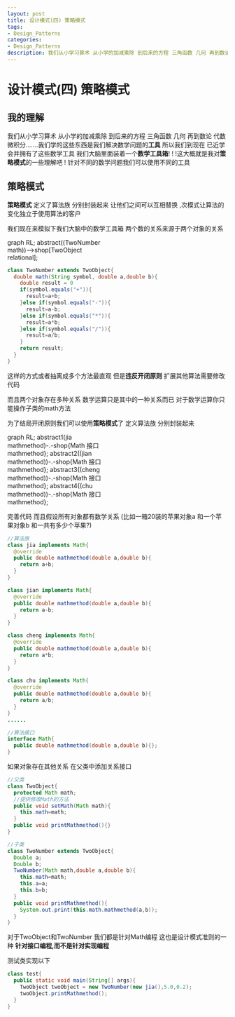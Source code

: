 ```yaml
---
layout: post
title: 设计模式(四) 策略模式
tags:
- Design_Patterns
categories:
- Design_Patterns
description: 我们从小学习算术 从小学的加减乘除 到后来的方程 三角函数 几何 再到数论 代数 微积分.......我们学的这些东西是我们解决数学问题的.....
---
```




# 设计模式(四) 策略模式

## 我的理解

我们从小学习算术 从小学的加减乘除 到后来的方程 三角函数 几何 再到数论 代数 微积分.......我们学的这些东西是我们解决数学问题的**工具** 所以我们到现在 已近学会并拥有了这些数学工具 我们大脑里面装着一个**数学工具箱**! ! !这大概就是我对**策略模式**的一些理解吧 ! 针对不同的数学问题我们可以使用不同的工具 

## 策略模式

**策略模式** 定义了算法族 分别封装起来 让他们之间可以互相替换 ,次模式让算法的变化独立于使用算法的客户

我们现在来模拟下我们大脑中的数学工具箱    两个数的关系来源于两个对象的关系

<div class="mermaid">  graph RL;
	abstract((TwoNumber<br/> math))-->shop[TwoObject<br/> relational];
</div>

```java
class TwoNumber extends TwoObject{
  double math(String symbol, double a,double b){
    double result = 0
    if(symbol.equals("+")){
      result=a+b;
    }else if(symbol.equals("-")){
      result=a-b;
    }else if(symbol.equals("*")){
      result=a*b;
    }else if(symbol.equals("/")){
      result=a/b;
    }
    return result;
  }
}
```

这样的方式或者抽离成多个方法最直观 但是**违反开闭原则** 扩展其他算法需要修改代码

而且两个对象存在多种关系  数学运算只是其中的一种关系而已 对于数学运算你只能操作子类的math方法 

为了结局开闭原则我们可以使用**策略模式**了	定义算法族 分别封装起来

<div class="mermaid">
graph RL;
	abstract1(jia<br/> mathmethod)-.-shop{Math 接口<br/> mathmethod};
	abstract2((jian<br/> mathmethod))-.-shop{Math 接口<br/> mathmethod};
	abstract3((cheng<br/> mathmethod))-.-shop{Math 接口<br/> mathmethod};
	abstract4((chu<br/> mathmethod))-.-shop{Math 接口<br/> mathmethod};
	</div>

完善代码 而且假设所有对象都有数学关系 (比如一箱20装的苹果对象a 和一个苹果对象b 和一共有多少个苹果?) 

```java
//算法族
class jia implements Math{
  @override
  public double mathmethod(double a,double b){
    return a+b;
  }
}

class jian implements Math{
  @override
  public double mathmethod(double a,double b){
    return a-b;
  }
}

class cheng implements Math{
  @override
  public double mathmethod(double a,double b){
    return a*b;
  }
}

class chu implements Math{
  @override
  public double mathmethod(double a,double b){
    return a/b;
  }
}
......

```

```java
//算法接口
interface Math{
  public double mathmethod(double a,double b){};
}
```
如果对象存在其他关系 在父类中添加关系接口 
```java
//父类
class TwoObject{
  protected Math math;
  //提供修改Math的方法
  public void setMath(Math math){
    this.math=math;
  }
  public void printMathmethod(){}
}
```

```java
//子类
class TwoNumber extends TwoObject{
  Double a;
  Double b;
  TwoNumber(Math math,double a,double b){
    this.math=math;
    this.a=a;
    this.b=b;
  }
  public void printMathmethod(){
    System.out.print(this.math.mathmethod(a,b));
  }
}
```

对于TwoObject和TwoNumber 我们都是针对Math编程 这也是设计模式准则的一种 **针对接口编程,而不是针对实现编程**

测试类实现以下

```java
class test{
  public static void main(String[] args){
    TwoObject twoObject = new TwoNumber(new jia(),5.0,0.2);
    twoObject.printMathmethod();
  }
}
```

